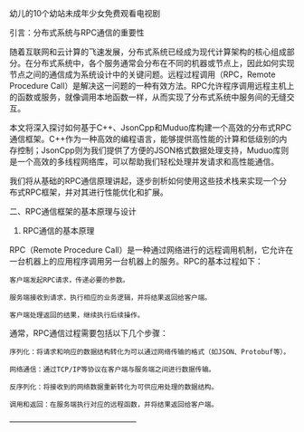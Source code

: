 幼儿的10个幼站未成年少女免费观看电视剧

引言：分布式系统与RPC通信的重要性

随着互联网和云计算的飞速发展，分布式系统已经成为现代计算架构的核心组成部分。在分布式系统中，各个服务通常会分布在不同的机器或节点上，因此如何实现节点之间的通信成为系统设计中的关键问题。远程过程调用（RPC，Remote Procedure Call）是解决这一问题的一种有效方法。RPC允许程序调用远程主机上的函数或服务，就像调用本地函数一样，从而实现了分布式系统中服务间的无缝交互。

本文将深入探讨如何基于C++、JsonCpp和Muduo库构建一个高效的分布式RPC通信框架。C++作为一种高效的编程语言，能够提供高性能的计算和低级别的内存控制；JsonCpp则为我们提供了方便的JSON格式数据处理支持，Muduo库则是一个高效的多线程网络库，可以帮助我们轻松处理并发请求和高性能通信。

我们将从基础的RPC通信原理讲起，逐步剖析如何使用这些技术栈来实现一个分布式RPC框架，并对其进行性能优化和扩展。

二、RPC通信框架的基本原理与设计
1. RPC通信的基本原理

RPC（Remote Procedure Call）是一种通过网络进行的远程调用机制，它允许在一台机器上的应用程序调用另一台机器上的服务。RPC的基本过程如下：

    客户端发起RPC请求，传递必要的参数。

    服务端接收到请求，执行相应的业务逻辑，并将结果返回给客户端。

    客户端处理返回的结果，继续执行后续操作。

通常，RPC通信过程需要包括以下几个步骤：

    序列化：将请求和响应的数据结构转化为可以通过网络传输的格式（如JSON、Protobuf等）。

    网络通信：通过TCP/IP等协议在客户端与服务端之间进行数据传输。

    反序列化：将接收到的网络数据重新转化为可供应用处理的数据结构。

    调用和返回：在服务端执行对应的远程函数，并将结果返回给客户端。
————————————————
